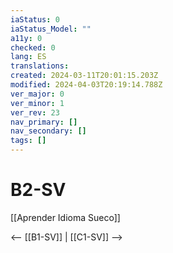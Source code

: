 ```yaml
---
iaStatus: 0
iaStatus_Model: ""
a11y: 0
checked: 0
lang: ES
translations: 
created: 2024-03-11T20:01:15.203Z
modified: 2024-04-03T20:19:14.788Z
ver_major: 0
ver_minor: 1
ver_rev: 23
nav_primary: []
nav_secondary: []
tags: []
---
```

# B2-SV

[[Aprender Idioma Sueco]]

<-- [[B1-SV]] | [[C1-SV]] -->